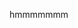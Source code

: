 <!-- Git-Syllabus
 Title: Best Class Ever
 Instructor: Harrison Massey
 Discipline: awesome
 Taught: Max
 Level: 99
 Semester: Winter
 Page contains:Schedule,Assignment --> 

hmmmmmmm